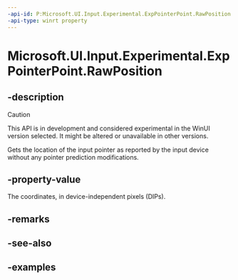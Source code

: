 ```yaml
---
-api-id: P:Microsoft.UI.Input.Experimental.ExpPointerPoint.RawPosition
-api-type: winrt property
---
```


# Microsoft.UI.Input.Experimental.ExpPointerPoint.RawPosition

<!--
public Windows.Foundation.Point RawPosition { get; }
-->

## -description

> [!CAUTION]
> This API is in development and considered experimental in the WinUI version selected. It might be altered or unavailable in other versions.

Gets the location of the input pointer as reported by the input device without any pointer prediction modifications.

## -property-value

The coordinates, in device-independent pixels (DIPs).

## -remarks

## -see-also

## -examples
